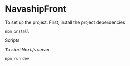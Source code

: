 # NavashipFront

To set up the project. First, install the project dependencies

`npm install`

Scripts

_To start Next.js server_

`npm run dev`
